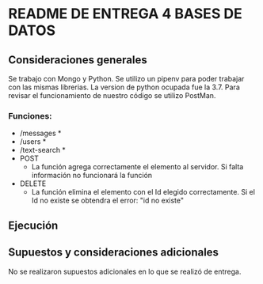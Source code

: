 # README DE ENTREGA 4 BASES DE DATOS

## Consideraciones generales

Se trabajo con Mongo y Python. Se utilizo un pipenv para poder trabajar con las mismas librerias. La version de python ocupada fue la 3.7. Para revisar el funcionamiento de nuestro código se utilizo PostMan.


### Funciones:

* /messages
	* 
* /users
	* 
* /text-search
	*
* POST
	* La función agrega correctamente el elemento al servidor. Si falta información no funcionará la función
* DELETE
	* La función elimina el elemento con el Id elegido correctamente. Si el Id no existe se obtendra el error: "id no existe"


## Ejecución



## Supuestos y consideraciones adicionales

No se realizaron supuestos adicionales en lo que se realizó de entrega.